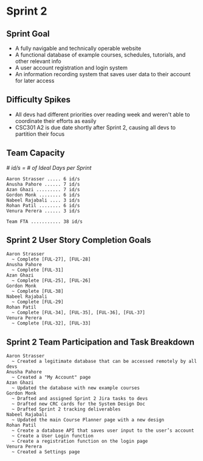 # Sprint 2

## Sprint Goal

- A fully navigable and technically operable website
- A functional database of example courses, schedules, tutorials, and other relevant info
- A user account registration and login system
- An information recording system that saves user data to their account for later access

## Difficulty Spikes

- All devs had different priorities over reading week and weren't able to coordinate their efforts as easily
- CSC301 A2 is due date shortly after Sprint 2, causing all devs to partition their focus

## Team Capacity

*# id/s = # of Ideal Days per Sprint*

    Aaron Strasser ..... 6 id/s
    Anusha Pahore ...... 7 id/s
    Azan Ghazi ......... 7 id/s
    Gordon Monk ........ 6 id/s
    Nabeel Rajabali .... 3 id/s
    Rohan Patil ........ 6 id/s
    Venura Perera ...... 3 id/s

    Team FTA ........... 38 id/s

## Sprint 2 User Story Completion Goals

    Aaron Strasser
      ~ Complete [FUL-27], [FUL-28]
    Anusha Pahore
      ~ Complete [FUL-31]
    Azan Ghazi
      ~ Complete [FUL-25], [FUL-26]
    Gordon Monk
      ~ Complete [FUL-38]
    Nabeel Rajabali
      ~ Complete [FUL-29]
    Rohan Patil
      ~ Complete [FUL-34], [FUL-35], [FUL-36], [FUL-37]
    Venura Perera
      ~ Complete [FUL-32], [FUL-33]

## Sprint 2 Team Participation and Task Breakdown

    Aaron Strasser
      ~ Created a legitimate database that can be accessed remotely by all devs
    Anusha Pahore
      ~ Created a "My Account" page
    Azan Ghazi
      ~ Updated the database with new example courses
    Gordon Monk
      ~ Drafted and assigned Sprint 2 Jira tasks to devs
      ~ Drafted new CRC cards for the System Design Doc
      ~ Drafted Sprint 2 tracking deliverables
    Nabeel Rajabali
      ~ Updated the main Course Planner page with a new design
    Rohan Patil
      ~ Create a database API that saves user input to the user’s account
      ~ Create a User Login function
      ~ Create a registration function on the login page
    Venura Perera
      ~ Created a Settings page
